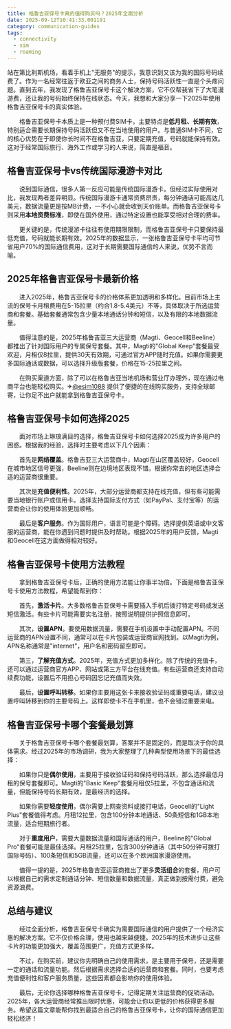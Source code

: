 ```yaml
---
title: 格鲁吉亚保号卡真的值得购买吗？2025年全面分析
date: 2025-09-12T10:41:33.001191
category: communication-guides
tags:
  - connectivity
  - sim
  - roaming
---
```


站在第比利斯机场，看着手机上"无服务"的提示，我意识到又该为我的国际号码续费了。作为一名经常往返于欧亚之间的商务人士，保持号码活跃性一直是个头疼问题。直到去年，我发现了格鲁吉亚保号卡这个解决方案，它不仅帮我省下了大笔漫游费，还让我的号码始终保持在线状态。今天，我想和大家分享一下2025年使用格鲁吉亚保号卡的真实体验。

　　格鲁吉亚保号卡本质上是一种预付费SIM卡，主要特点是**低月租、长期有效**，特别适合需要长期保持号码活跃但又不在当地使用的用户。与普通SIM卡不同，它的核心优势在于即使你长时间不在格鲁吉亚，只要定期充值，号码就能保持有效。这对于经常国际旅行、海外工作或学习的人来说，简直是福音。

## 格鲁吉亚保号卡vs传统国际漫游卡对比

　　说到国际通信，很多人第一反应可能是传统国际漫游卡。但经过实际使用对比，我发现两者差异明显。传统国际漫游卡通常资费昂贵，每分钟通话可能高达几美元，数据流量更是按MB计费，一不小心就会收到天价账单。而格鲁吉亚保号卡则采用**本地资费标准**，即使在国外使用，通过特定设置也能享受相对合理的费率。

　　更关键的是，传统漫游卡往往有使用期限限制，而格鲁吉亚保号卡只要保持最低充值，号码就能长期有效。2025年的数据显示，一张格鲁吉亚保号卡平均可节省用户70%的国际通信费用，这对于长期需要国际通信的人来说，优势不言而喻。

## 2025年格鲁吉亚保号卡最新价格

　　进入2025年，格鲁吉亚保号卡的价格体系更加透明和多样化。目前市场上主流的保号卡月租费用在5-15拉里（约合1.8-5.4美元）不等，具体取决于所选运营商和套餐。基础套餐通常包含少量本地通话分钟和短信，以及有限的本地数据流量。

　　值得注意的是，2025年格鲁吉亚三大运营商（Magti、Geocell和Beeline）都推出了针对国际用户的专属保号套餐。其中，Magti的"Global Keep"套餐最受欢迎，月租仅8拉里，提供30天有效期，可通过官方APP随时充值。如果你需要更多国际通话或数据，可以选择升级版套餐，价格在15-25拉里之间。

　　在购买渠道方面，除了可以在格鲁吉亚当地机场和营业厅办理外，现在通过电商平台也能轻松购买。✈[@esim1088](https://t.me/s/esim1088) 提供了便捷的在线购买服务，支持全球邮寄，让你足不出户就能拿到格鲁吉亚保号卡。

## 格鲁吉亚保号卡如何选择2025

　　面对市场上琳琅满目的选择，格鲁吉亚保号卡如何选择2025成为许多用户的困惑。根据我的经验，选择时主要考虑以下几个因素：

　　首先是**网络覆盖**。格鲁吉亚三大运营商中，Magti在山区覆盖较好，Geocell在城市地区信号更强，Beeline则在边境地区表现不错。根据你常去的地区选择合适的运营商很重要。

　　其次是**充值便利性**。2025年，大部分运营商都支持在线充值，但有些可能需要当地银行账户或信用卡。选择支持国际支付方式（如PayPal、支付宝等）的运营商会让你的使用体验更加顺畅。

　　最后是**客户服务**。作为国际用户，语言可能是个障碍。选择提供英语或中文客服的运营商，能在你遇到问题时提供及时帮助。根据2025年的用户反馈，Magti和Geocell在这方面做得相对较好。

## 格鲁吉亚保号卡使用方法教程

　　拿到格鲁吉亚保号卡后，正确的使用方法能让你事半功倍。下面是格鲁吉亚保号卡使用方法教程，希望能帮到你：

　　首先，**激活卡片**。大多数格鲁吉亚保号卡需要插入手机后拨打特定号码或发送短信激活。有些卡片可能需要实名注册，按照说明提供护照信息即可。

　　其次，**设置APN**。要使用数据流量，需要在手机设置中手动配置APN。不同运营商的APN设置不同，通常可以在卡片包装或运营商官网找到。以Magti为例，APN名称通常是"internet"，用户名和密码留空即可。

　　第三，**了解充值方式**。2025年，充值方式更加多样化。除了传统的充值卡，还可以通过运营商官方APP、网站或第三方平台在线充值。有些运营商还支持自动续费功能，设置后不用担心号码因忘记充值而失效。

　　最后，**设置呼叫转移**。如果你主要用这张卡来接收验证码或重要电话，建议设置呼叫转移到你的主要号码上。这样即使卡不在手机里，也不会错过重要来电。

## 格鲁吉亚保号卡哪个套餐最划算

　　关于格鲁吉亚保号卡哪个套餐最划算，答案并不是固定的，而是取决于你的具体需求。经过2025年的市场调研，我为大家整理了几种典型使用场景下的最佳选择：

　　如果你只是**偶尔使用**，主要用于接收验证码和保持号码活跃，那么选择最低月租的保号套餐即可。Magti的"Basic Keep"套餐月租仅5拉里，不包含通话和流量，但能保持号码长期有效，是最经济的选择。

　　如果你需要**轻度使用**，偶尔需要上网查资料或接打电话，Geocell的"Light Plus"套餐值得考虑。月租12拉里，包含100分钟本地通话、50条短信和1GB本地流量，适合短期旅行者。

　　对于**重度用户**，需要大量数据流量和国际通话的用户，Beeline的"Global Pro"套餐可能是最佳选择。月租25拉里，包含300分钟通话（其中50分钟可拨打国际号码）、100条短信和5GB流量，还可以在多个欧洲国家漫游使用。

　　值得一提的是，2025年格鲁吉亚运营商推出了更多**灵活组合**的套餐，用户可以根据自己的需求定制通话分钟、短信数量和数据流量，真正做到按需付费，避免资源浪费。

## 总结与建议

　　经过全面分析，格鲁吉亚保号卡确实为需要国际通信的用户提供了一个经济实惠的解决方案。它不仅价格合理，使用也越来越便捷。2025年的技术进步让这些卡片的功能更加强大，覆盖范围更广，充值方式更多样。

　　不过，在购买前，建议你先明确自己的使用需求，是主要用于保号，还是需要一定的通话和流量功能。然后根据需求选择合适的运营商和套餐。同时，也要考虑充值便利性和客户服务质量，这些因素都会影响你的使用体验。

　　最后，无论你选择哪种格鲁吉亚保号卡，记得定期关注运营商的促销活动。2025年，各大运营商经常推出限时优惠，可能会让你以更低的价格获得更多服务。希望这篇文章能帮你找到最适合自己的格鲁吉亚保号卡，让你的国际通信更加轻松经济！